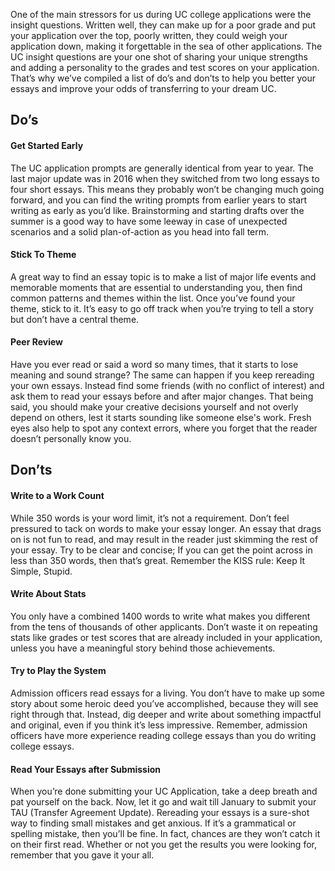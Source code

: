 One of the main stressors for us during UC college applications were the insight questions. Written well, they can make up for a poor grade and put your application over the top, poorly written, they could weigh your application down, making it forgettable in the sea of other applications. The UC insight questions are your one shot of sharing your unique strengths and adding a personality to the grades and test scores on your application. That’s why we’ve compiled a list of do’s and don’ts to help you better your essays and improve your odds of transferring to your dream UC.

## Do’s

#### Get Started Early

The UC application prompts are generally identical from year to year. The last major update was in 2016 when they switched from two long essays to four short essays. This means they probably won’t be changing much going forward, and you can find the writing prompts from earlier years to start writing as early as you’d like. Brainstorming and starting drafts over the summer is a good way to have some leeway in case of unexpected scenarios and a solid plan-of-action as you head into fall term. 

#### Stick To Theme

A great way to find an essay topic is to make a list of major life events and memorable moments that are essential to understanding you, then find common patterns and themes within the list. Once you’ve found your theme, stick to it. It’s easy to go off track when you’re trying to tell a story but don’t have a central theme. 

#### Peer Review

Have you ever read or said a word so many times, that it starts to lose meaning and sound strange? The same can happen if you keep rereading your own essays. Instead find some friends (with no conflict of interest) and ask them to read your essays before and after major changes. That being said, you should make your creative decisions yourself and not overly depend on others, lest it starts sounding like someone else's work. Fresh eyes also help to spot any context errors, where you forget that the reader doesn’t personally know you. 

## Don’ts

#### Write to a Work Count

While 350 words is your word limit, it’s not a requirement. Don’t feel pressured to tack on words to make your essay longer. An essay that drags on is not fun to read, and may result in the reader just skimming the rest of your essay. Try to be clear and concise; If you can get the point across in less than 350 words, then that’s great. Remember the KISS rule: Keep It Simple, Stupid.

#### Write About Stats

You only have a combined 1400 words to write what makes you different from the tens of thousands of other applicants. Don’t waste it on repeating stats like grades or test scores that are already included in your application, unless you have a meaningful story behind those achievements. 

#### Try to Play the System

Admission officers read essays for a living. You don’t have to make up some story about some heroic deed you’ve accomplished, because they will see right through that. Instead, dig deeper and write about something impactful and original, even if you think it’s less impressive. Remember, admission officers have more experience reading college essays than you do writing college essays.

#### Read Your Essays after Submission

When you’re done submitting your UC Application, take a deep breath and pat yourself on the back. Now, let it go and wait till January to submit your TAU (Transfer Agreement Update). Rereading your essays is a sure-shot way to finding small mistakes and get anxious. If it’s a grammatical or spelling mistake, then you’ll be fine. In fact, chances are they won’t catch it on their first read. Whether or not you get the results you were looking for, remember that you gave it your all.

